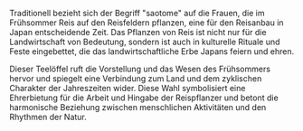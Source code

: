 Traditionell bezieht sich der Begriff "saotome" auf die Frauen, die im Frühsommer Reis auf den Reisfeldern pflanzen, eine für den Reisanbau in Japan entscheidende Zeit. Das Pflanzen von Reis ist nicht nur für die Landwirtschaft von Bedeutung, sondern ist auch in kulturelle Rituale und Feste eingebettet, die das landwirtschaftliche Erbe Japans feiern und ehren.

Dieser Teelöffel ruft die Vorstellung und das Wesen des Frühsommers hervor und spiegelt eine Verbindung zum Land und dem zyklischen Charakter der Jahreszeiten wider. Diese Wahl symbolisiert eine Ehrerbietung für die Arbeit und Hingabe der Reispflanzer und betont die harmonische Beziehung zwischen menschlichen Aktivitäten und den Rhythmen der Natur.

